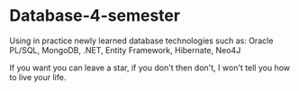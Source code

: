 # Database-4-semester
Using in practice newly learned database technologies such as: Oracle PL/SQL, MongoDB, .NET, Entity Framework, Hibernate, Neo4J  

If you want you can leave a star, if you don't then don't, I won't tell you how to live your life. 
